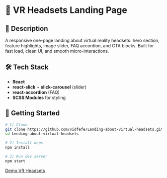 # 🥽 VR Headsets Landing Page

## 📖 Description
A responsive one-page landing about virtual reality headsets: hero section, feature highlights, image slider, FAQ accordion, and CTA blocks. Built for fast load, clean UI, and smooth micro-interactions.

## 🛠 Tech Stack
- **React**
- **react-slick** + **slick-carousel** (slider)
- **react-accordion** (FAQ)
- **SCSS Modules** for styling

## 🚀 Getting Started

```bash
# 1) Clone
git clone https://github.com/vidfefe/Lending-about-virtual-headsets.git
cd Lending-about-virtual-headsets

# 2) Install deps
npm install

# 3) Run dev server 
npm start
```

[Demo VR Headsets](https://lending-about-virtual-headsets-tdn7.vercel.app/)
